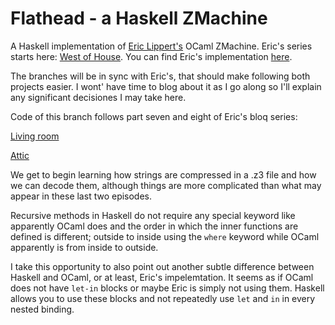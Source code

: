 # Flathead - a Haskell ZMachine
A Haskell implementation of [Eric Lippert's](http://ericlippert.com/) OCaml ZMachine. Eric's series starts here: [West of House](http://ericlippert.com/2016/02/01/west-of-house/). You can find Eric's implementation [here](https://github.com/ericlippert/flathead).

The branches will be in sync with Eric's, that should make following both projects easier. I wont' have time to blog about it as I go along so I'll explain any significant decisiones I may take here.

Code of this branch follows part seven and eight of Eric's bloq series:

[Living room](http://ericlippert.com/2016/02/15/living-room/)

[Attic](http://ericlippert.com/2016/02/17/attic/)

We get to begin learning how strings are compressed in a .z3 file and how we can decode them, although things are more complicated than what may appear in these last two episodes.

Recursive methods in Haskell do not require any special keyword like apparently OCaml does and the order in which the inner functions are defined is different; outside to inside using the `where` keyword while OCaml apparently is from inside to outside.

I take this opportunity to also point out another subtle difference between Haskell and OCaml, or at least, Eric's impelemtation. It seems as if OCaml does not have `let-in` blocks or maybe Eric is simply not using them. Haskell allows you to use these blocks and not repeatedly use `let` and `in` in every nested binding.
